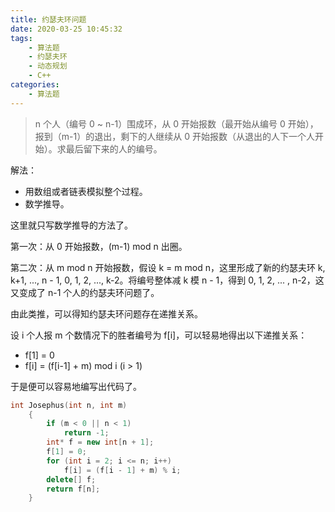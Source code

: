 ```yaml
---
title: 约瑟夫环问题
date: 2020-03-25 10:45:32
tags:
	- 算法题
	- 约瑟夫环
	- 动态规划
	- C++
categories:
	- 算法题
---
```


> n 个人（编号 0 ~ n-1）围成环，从 0 开始报数（最开始从编号 0 开始），报到（m-1）的退出，剩下的人继续从 0 开始报数（从退出的人下一个人开始）。求最后留下来的人的编号。

<!-- more -->

解法：

- 用数组或者链表模拟整个过程。
- 数学推导。

这里就只写数学推导的方法了。

第一次：从 0 开始报数，(m-1) mod n 出圈。

第二次：从 m mod n 开始报数，假设 k = m mod n，这里形成了新的约瑟夫环 k, k+1, ..., n - 1, 0, 1, 2, ..., k-2。将编号整体减 k 模 n - 1，得到 0, 1, 2, ... , n-2，这又变成了 n-1 个人的约瑟夫环问题了。

由此类推，可以得知约瑟夫环问题存在递推关系。

设 i 个人报 m 个数情况下的胜者编号为 f[i]，可以轻易地得出以下递推关系：

- f[1] = 0
- f[i] = (f[i-1] + m) mod i (i > 1)

于是便可以容易地编写出代码了。

```cpp
int Josephus(int n, int m)
    {
        if (m < 0 || n < 1)
            return -1;
        int* f = new int[n + 1];
        f[1] = 0;
        for (int i = 2; i <= n; i++) 
            f[i] = (f[i - 1] + m) % i;
        delete[] f;
        return f[n];
    }
```